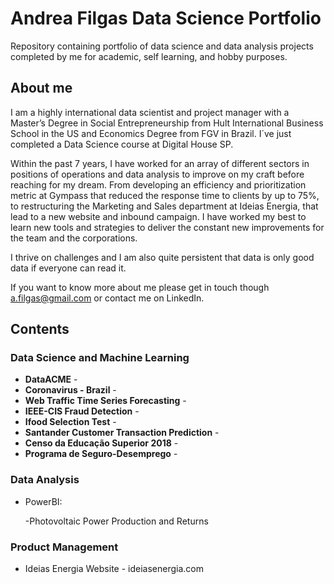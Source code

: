 # Andrea Filgas Data Science Portfolio

Repository containing portfolio of data science and data analysis projects completed by me for academic, self learning, and hobby purposes. 

## About me

I am a highly international data scientist and project manager with a Master’s Degree in Social Entrepreneurship from Hult International Business School in the US and Economics Degree from FGV in Brazil. I´ve just completed a Data Science course at Digital House SP.

Within the past 7 years, I have worked for an array of different sectors in positions of operations and data analysis to improve on my craft before reaching for my dream. From developing an efficiency and prioritization metric at Gympass that reduced the response time to clients by up to 75%, to restructuring the Marketing and Sales department at Ideias Energia, that lead to a new website and inbound campaign. I have worked my best to learn new tools and strategies to deliver the constant new improvements for the team and the corporations.

I thrive on challenges and I am also quite persistent that data is only good data if everyone can read it.

If you want to know more about me please get in touch though a.filgas@gmail.com or contact me on LinkedIn.

## Contents

### Data Science and Machine Learning

- **DataACME** - 
- **Coronavirus - Brazil** - 
- **Web Traffic Time Series Forecasting** - 
- **IEEE-CIS Fraud Detection** - 
- **Ifood Selection Test** - 
- **Santander Customer Transaction Prediction** - 
- **Censo da Educação Superior 2018** - 
- **Programa de Seguro-Desemprego** - 

### Data Analysis

- PowerBI:
  
  -Photovoltaic Power Production and Returns

### Product Management
 - Ideias Energia Website - ideiasenergia.com
